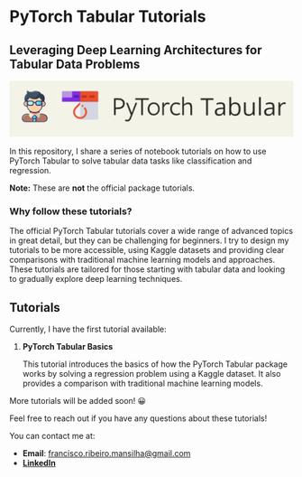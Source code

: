 # PyTorch Tabular Tutorials

## Leveraging Deep Learning Architectures for Tabular Data Problems

![Alt text](data/banner.jpg)

In this repository, I share a series of notebook tutorials on how to use PyTorch Tabular to solve tabular data tasks like classification and regression.

**Note:** These are **not** the official package tutorials.

### Why follow these tutorials?

The official PyTorch Tabular tutorials cover a wide range of advanced topics in great detail, but they can be challenging for beginners. I try to design my tutorials to be more accessible, using Kaggle datasets and providing clear comparisons with traditional machine learning models and approaches. These tutorials are tailored for those starting with tabular data and looking to gradually explore deep learning techniques.

## Tutorials

Currently, I have the first tutorial available:

1. **PyTorch Tabular Basics**

   This tutorial introduces the basics of how the PyTorch Tabular package works by solving a regression problem using a Kaggle dataset. It also provides a comparison with traditional machine learning models.

More tutorials will be added soon! 😀

Feel free to reach out if you have any questions about these tutorials!

You can contact me at:

- **Email**: francisco.ribeiro.mansilha@gmail.com
- [**LinkedIn**](https://www.linkedin.com/in/francisco-mansilha-b28a27230/)

